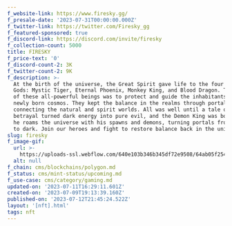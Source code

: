 ```yaml
---
f_website-link: https://www.firesky.gg/
f_presale-date: '2023-07-31T00:00:00.000Z'
f_twitter-link: https://twitter.com/Firesky_gg
f_featured-sponsored: true
f_discord-link: https://discord.com/invite/firesky
f_collection-count: 5000
title: FIRESKY
f_price-text: '0'
f_discord-count-2: 3K
f_twitter-count-2: 9K
f_description: >-
  At the birth of the universe, the Great Spirit gave life to the four Spirit
  Gods: Mystic Tiger, Eternal Phoenix, Monkey King, and Blood Dragon. The duty
  of these all-powerful beings was to protect and guide the inhabitants of the
  newly born cosmos. They kept the balance in the realms through portals
  connecting the natural and spirit worlds. All was well until a tale of
  betrayal turned dark energy into pure evil, and the Demon King was born. Now,
  he roams the universe with his spawns and demons, turning portals from light
  to dark. Join our heroes and fight to restore balance back in the universe.
slug: firesky
f_image-gif:
  url: >-
    https://uploads-ssl.webflow.com/640e103b346b345df72e9508/64ab05f2540e81eb4c324b6c_ezgif.com-resize%20(11).gif
  alt: null
f_chain: cms/blockchains/polygon.md
f_status: cms/mint-status/upcoming.md
f_use-case: cms/category/gaming.md
updated-on: '2023-07-11T16:29:11.601Z'
created-on: '2023-07-09T19:13:39.160Z'
published-on: '2023-07-12T21:45:24.522Z'
layout: '[nft].html'
tags: nft
---
```



